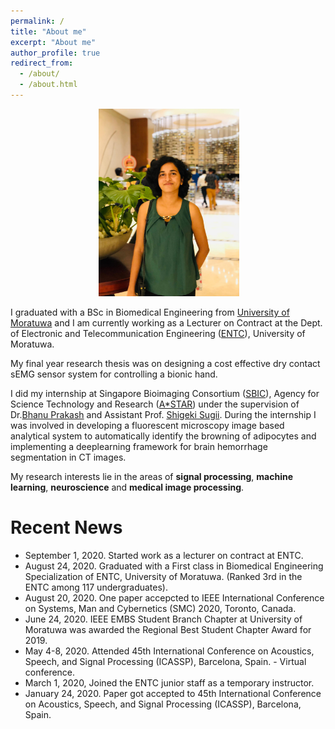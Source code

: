 ```yaml
---
permalink: /
title: "About me"
excerpt: "About me"
author_profile: true
redirect_from: 
  - /about/
  - /about.html
---
```

<p align="center">
  <img src="/images/malsha_profile.jpg" alt="Photo" style="width: 225px;height:300px"/> 
</p>

I graduated with a BSc in Biomedical Engineering from [University of Moratuwa](https://uom.lk/) and I am currently working as a Lecturer on Contract at the Dept. of Electronic and Telecommunication Engineering ([ENTC](http://ent.mrt.ac.lk/web3/)), University of Moratuwa.

My final year research thesis was on designing a cost effective dry contact sEMG sensor system for controlling a bionic hand.

I did my internship at Singapore Bioimaging Consortium ([SBIC](https://www.a-star.edu.sg/sbic)), Agency for Science Technology and Research ([A*STAR](https://www.a-star.edu.sg/)) under the supervision of Dr.[Bhanu Prakash](https://scholar.google.com/citations?user=ZQ3VF_gAAAAJ&hl=en) and Assistant Prof. [Shigeki Sugii](https://www.duke-nus.edu.sg/directory/detail/sugii-shigeki).
During the internship I was involved in developing a fluorescent microscopy image based analytical system to automatically identify the
browning of adipocytes and  implementing a deeplearning framework for brain hemorrhage segmentation in CT images.

My research interests lie in the areas of <b>signal processing</b>, <b>machine learning</b>, <b>neuroscience</b> and <b>medical image processing</b>.


# Recent News
* September 1, 2020. Started work as a lecturer on contract at ENTC.
* August 24, 2020. Graduated with a First class in Biomedical Engineering Specialization of ENTC, University of Moratuwa. (Ranked 3rd in the ENTC among 117 undergraduates).
* August 20, 2020. One paper accepcted to IEEE International Conference on Systems, Man and Cybernetics (SMC) 2020, Toronto, Canada.
* June 24, 2020. IEEE EMBS Student Branch Chapter at University of Moratuwa was awarded the Regional Best Student Chapter Award for 2019.
* May 4-8, 2020. Attended 45th International Conference on Acoustics, Speech, and Signal Processing (ICASSP), Barcelona, Spain. - Virtual conference.
* March 1, 2020, Joined the ENTC junior staff as a temporary instructor.
* January 24, 2020. Paper got accepted to 45th International Conference on Acoustics, Speech, and Signal Processing (ICASSP), Barcelona, Spain.